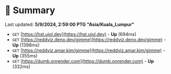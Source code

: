 # 📖 Summary
Last updated: **5/9/2024, 2:59:00 PTG "Asia/Kuala_Lumpur"**

- `GET` [https://hst.ujol.dev](https://hst.ujol.dev) - **Up** (694ms)
- `GET` [https://reddviz.deno.dev/gimme](https://reddviz.deno.dev/gimme) - **Up** (1398ms)
- `GET` [https://reddviz.amar.kim/gimme](https://reddviz.amar.kim/gimme) - **Up** (355ms)
- `GET` [https://dumb.onrender.com](https://dumb.onrender.com) - **Up** (332ms)
